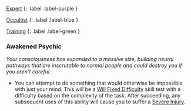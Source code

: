 
[Expert](Game/Progress#Expert)
{: .label .label-purple }

[Occultist](Game/Occultist)
{: .label .label-blue }

[Training](Game/Progress#Training)
{: .label .label-green }
### Awakened Psychic
*Your consciousness has expanded to a massive size, building neural pathways that are inscrutable to normal people and could destroy you if you aren't careful.*
* You can attempt to do something that would otherwise be impossible with just your mind. This will be a [Will](Game/Core/Spirit#Will) [Fixed Difficulty](Game/Core/Skills#Fixed%20Difficulty) skill test with a difficulty based on the complexity of the task. After succeeding, any subsequent uses of this ability will cause you to suffer a [Severe Injury](Game/Core/Injury#Severe%20Injury).

